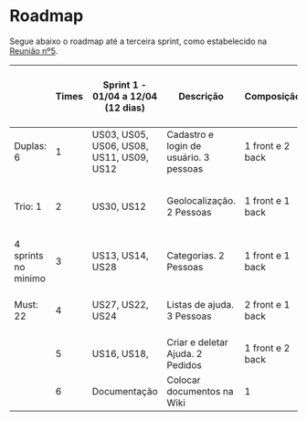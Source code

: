 # Roadmap

Segue abaixo o roadmap até a terceira sprint, como estabelecido na [Reunião nº5](_docs/atas/reuniao5.md).

|                     | Times | Sprint 1 - 01/04 a 12/04 (12 dias)       | Descrição                              | Composição       | Pessoas                       | Sprint 2 - 13/04 a 19/04 | Descrição                                | Sprint 3 - 20/04 a 26/04 |
| ------------------- | ----- | ---------------------------------------- | -------------------------------------- | ---------------- | ----------------------------- | ------------------------ | ---------------------------------------- | ------------------------ |
| Duplas: 6           | 1     | US03, US05, US06, US08, US11, US09, US12 | Cadastro e login de usuário. 3 pessoas | 1 front e 2 back | Matheus, Bernardo e Jobert    | US17, US29, US35, US26   | Fluxo de confirmar e cancelar ajuda      |                          |
| Trio: 1             | 2     | US30, US12                               | Geolocalização. 2 Pessoas              | 1 front e 1 back | Lucas e Gabriel               | US07, US04, US02, US01   | Logar e cadastrar pelo google e facebook |                          |
| 4 sprints no minimo | 3     | US13, US14, US28                         | Categorias. 2 Pessoas                  | 1 front e 1 back | Ésio e Dâmaso                 | US21, US25, US32         | Notificação                              |                          |
| Must: 22            | 4     | US27, US22, US24                         | Listas de ajuda. 3 Pessoas             | 2 front e 1 back | Pedro feo, Leo, Hugo, Eduardo |                          |                                          |                          |
|                     | 5     | US16, US18,                              | Criar e deletar Ajuda. 2 Pedidos       | 1 front e 2 back | Ivan, Welison, Esio           |                          |                                          |                          |
|                     | 6     | Documentação                             | Colocar documentos na Wiki             | 1                | Eduardo Ribeiro               |                          |                                          |                          |
